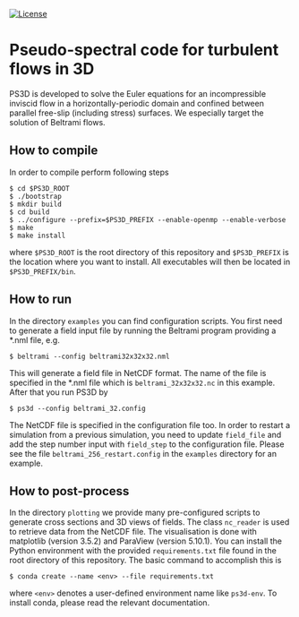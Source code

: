 <!-- [![DOI](https://zenodo.org/badge/DOI/10.5281/zenodo.5940225.svg)](https://doi.org/10.5281/zenodo.5940225) -->
[![License](https://img.shields.io/github/license/matt-frey/ps3d)](https://github.com/matt-frey/ps3d/blob/main/LICENSE)


# Pseudo-spectral code for turbulent flows in 3D
PS3D is developed to solve the Euler equations for an incompressible inviscid flow in a
horizontally-periodic domain and confined between parallel free-slip (including stress) surfaces.
We especially target the solution of Beltrami flows.

## How to compile
In order to compile perform following steps
```
$ cd $PS3D_ROOT
$ ./bootstrap
$ mkdir build
$ cd build
$ ../configure --prefix=$PS3D_PREFIX --enable-openmp --enable-verbose
$ make
$ make install
```
where `$PS3D_ROOT` is the root directory of this repository and `$PS3D_PREFIX` is the location where you want to install. All executables will then be located in `$PS3D_PREFIX/bin`.

## How to run
In the directory `examples` you can find configuration scripts. You first need to generate a field input file by
running the Beltrami program providing a *.nml file, e.g.
```
$ beltrami --config beltrami32x32x32.nml
```
This will generate a field file in NetCDF format. The name of the file is specified in the *.nml file which is
`beltrami_32x32x32.nc` in this example. After that you run PS3D by
```
$ ps3d --config beltrami_32.config
```
The NetCDF file is specified in the configuration file too. In order to restart a simulation from a previous
simulation, you need to update `field_file` and add the step number input with `field_step` to the configuration
file. Please see the file `beltrami_256_restart.config` in the `examples` directory for an example.

## How to post-process
In the directory `plotting` we provide many pre-configured scripts to generate cross sections and 3D views of
fields. The class `nc_reader` is used to retrieve data from the NetCDF file. The visualisation is done with
matplotlib (version 3.5.2) and ParaView (version 5.10.1). You can install the Python environment with the provided
`requirements.txt` file found in the root directory of this repository. The basic command to accomplish this is
```
$ conda create --name <env> --file requirements.txt
```
where `<env>` denotes a user-defined environment name like `ps3d-env`. To install conda, please read the relevant
documentation.
